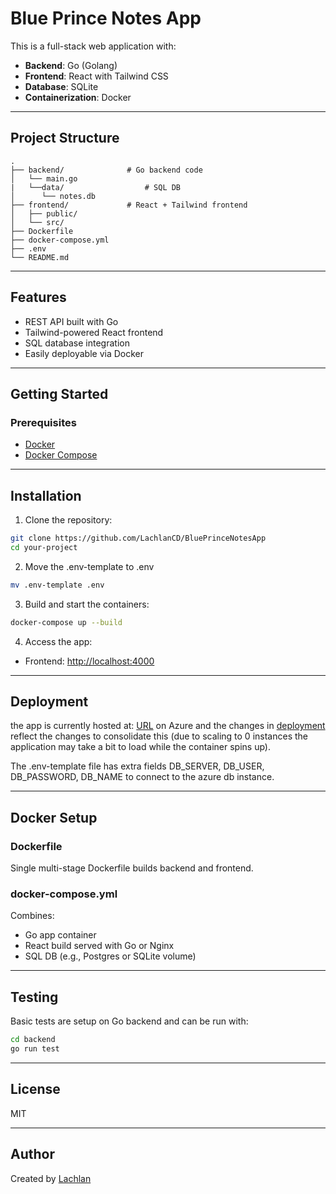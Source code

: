 # Blue Prince Notes App

This is a full-stack web application with:

- **Backend**: Go (Golang)
- **Frontend**: React with Tailwind CSS
- **Database**: SQLite
- **Containerization**: Docker

---

## Project Structure

```
.
├── backend/              # Go backend code
│   └── main.go
|   └──data/                  # SQL DB
│      └── notes.db
├── frontend/             # React + Tailwind frontend
│   ├── public/
│   └── src/
├── Dockerfile
├── docker-compose.yml
├── .env
└── README.md
```

---

##  Features

- REST API built with Go
- Tailwind-powered React frontend
- SQL database integration
- Easily deployable via Docker

---

## Getting Started

### Prerequisites

- [Docker](https://www.docker.com/)
- [Docker Compose](https://docs.docker.com/compose/)

---

## Installation

1. Clone the repository:

```bash
git clone https://github.com/LachlanCD/BluePrinceNotesApp
cd your-project
```

2. Move the .env-template to .env
```bash
mv .env-template .env
```

3. Build and start the containers:

```bash
docker-compose up --build
```

4. Access the app:

- Frontend: [http://localhost:4000](http://localhost:4000)


---
## Deployment

 the app is currently hosted at: [URL](https://blueprince.ashycoast-f2648366.australiaeast.azurecontainerapps.io/) on Azure and the changes in [deployment](https://github.com/LachlanCD/BluePrinceNotesApp/tree/deployment) reflect the changes to consolidate this (due to scaling to 0 instances the application may take a bit to load while the container spins up).

The .env-template file has extra fields DB_SERVER, DB_USER, DB_PASSWORD, DB_NAME to connect to the azure db instance.

---
## Docker Setup

### Dockerfile

Single multi-stage Dockerfile builds backend and frontend.

### docker-compose.yml

Combines:
- Go app container
- React build served with Go or Nginx
- SQL DB (e.g., Postgres or SQLite volume)

---

## Testing

Basic tests are setup on Go backend and can be run with:

```bash
cd backend
go run test
```

---

## License

MIT

---

## Author

Created by [Lachlan](https://github.com/LachlanCD)

